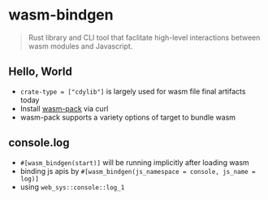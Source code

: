 # wasm-bindgen

> Rust library and CLI tool that faclitate high-level interactions between wasm modules and 
> Javascript.

## Hello, World

- `crate-type = ["cdylib"]` is largely used for wasm file final artifacts today
- Install [wasm-pack](https://rustwasm.github.io/wasm-pack/installer/) via curl
- wasm-pack supports a variety options of target to bundle wasm

## console.log

- `#[wasm_bindgen(start)]` will be running implicitly after loading wasm
- binding js apis by `#[wasm_bindgen(js_namespace = console, js_name = log)]`
- using `web_sys::console::log_1`
